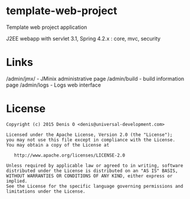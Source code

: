 # template-web-project
Template web project application

J2EE webapp with servlet 3.1, Spring 4.2.x : core, mvc, security

Links
=====

/admin/jmx/ - JMinix administrative page
/admin/build - build information page
/admin/logs - Logs web interface

License
=======
 
    Copyright (c) 2015 Denis O <denis@universal-development.com>
 
    Licensed under the Apache License, Version 2.0 (the "License");
    you may not use this file except in compliance with the License.
    You may obtain a copy of the License at
 
       http://www.apache.org/licenses/LICENSE-2.0
 
    Unless required by applicable law or agreed to in writing, software
    distributed under the License is distributed on an "AS IS" BASIS,
    WITHOUT WARRANTIES OR CONDITIONS OF ANY KIND, either express or implied.
    See the License for the specific language governing permissions and
    limitations under the License.

